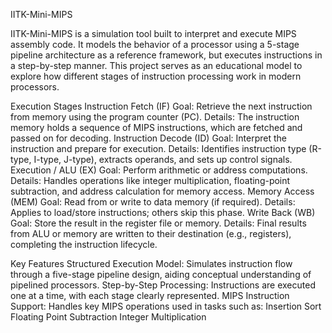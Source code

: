 IITK-Mini-MIPS

IITK-Mini-MIPS is a simulation tool built to interpret and execute MIPS assembly code. It models the behavior of a processor using a 5-stage pipeline architecture as a reference framework, but executes instructions in a step-by-step manner. This project serves as an educational model to explore how different stages of instruction processing work in modern processors.

Execution Stages
Instruction Fetch (IF)
Goal: Retrieve the next instruction from memory using the program counter (PC).
Details: The instruction memory holds a sequence of MIPS instructions, which are fetched and passed on for decoding.
Instruction Decode (ID)
Goal: Interpret the instruction and prepare for execution.
Details: Identifies instruction type (R-type, I-type, J-type), extracts operands, and sets up control signals.
Execution / ALU (EX)
Goal: Perform arithmetic or address computations.
Details: Handles operations like integer multiplication, floating-point subtraction, and address calculation for memory access.
Memory Access (MEM)
Goal: Read from or write to data memory (if required).
Details: Applies to load/store instructions; others skip this phase.
Write Back (WB)
Goal: Store the result in the register file or memory.
Details: Final results from ALU or memory are written to their destination (e.g., registers), completing the instruction lifecycle.

Key Features
Structured Execution Model: Simulates instruction flow through a five-stage pipeline design, aiding conceptual understanding of pipelined processors.
Step-by-Step Processing: Instructions are executed one at a time, with each stage clearly represented.
MIPS Instruction Support: Handles key MIPS operations used in tasks such as:
Insertion Sort
Floating Point Subtraction
Integer Multiplication
